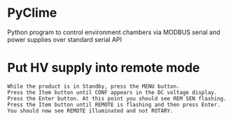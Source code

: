 # PyClime
Python program to control environment chambers via MODBUS serial and power supplies over standard serial API


# Put HV supply into remote mode 
```
While the product is in Standby, press the MENU button.
Press the Item button until CONF appears in the DC voltage display.
Press the Enter button. At this point you should see REM SEN flashing.
Press the Item button until REMOTE is flashing and then press Enter. You should now see REMOTE illuminated and not ROTARY.
```